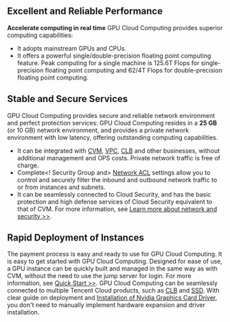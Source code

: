 ## Excellent and Reliable Performance
**Accelerate computing in real time**
GPU Cloud Computing provides superior computing capabilities:
- It adopts mainstream GPUs and CPUs.
- It offers a powerful single/double-precision floating point computing feature. Peak computing for a single machine is 125.6T Flops for single-precision floating point computing and 62/4T Flops for double-precision floating point computing.


## Stable and Secure Services
GPU Cloud Computing provides secure and reliable network environment and perfect protection services:
GPU Cloud Computing resides in a **25 GB** (or 10 GB) network environment, and provides a private network environment with low latency, offering outstanding computing capabilities.
- It can be integrated with [CVM](https://cloud.tencent.com/product/cvm.html), [VPC](https://cloud.tencent.com/product/vpc.html?idx=1), [CLB](https://cloud.tencent.com/product/clb.html?idx=1) and other businesses, without additional management and OPS costs. Private network traffic is free of charge.
- Complete<! Security Group and> [Network ACL](/doc/product/215/5132) settings allow you to control and securely filter the inbound and outbound network traffic to or from instances and subnets.
- It can be seamlessly connected to Cloud Security, and has the basic protection and high defense services of Cloud Security equivalent to that of CVM. For more information, see [Learn more about network and security >>](/doc/product/213/5220).

## Rapid Deployment of Instances
The payment process is easy and ready to use for GPU Cloud Computing. 
It is easy to get started with GPU Cloud Computing. Designed for ease of use, a GPU instance can be quickly built and managed in the same way as with CVM, without the need to use the jump server for login. For more information, see [Quick Start >>](/doc/product/560/8123).
GPU Cloud Computing can be seamlessly connected to multiple Tencent Cloud products, such as [CLB](https://cloud.tencent.com/product/clb.html?idx=1) and [SSD](/doc/product/213/5798). With clear guide on deployment and [Installation of Nvidia Graphics Card Driver](/doc/product/560/8048), you don't need to manually implement hardware expansion and driver installation.












